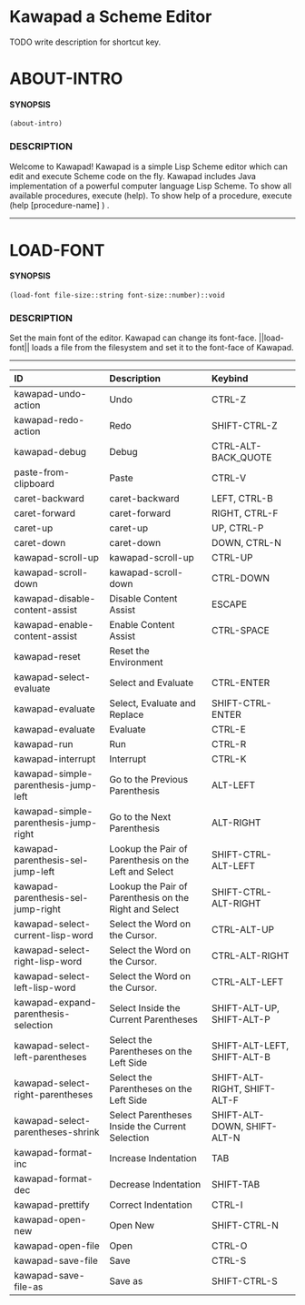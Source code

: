 
   Kawapad a Scheme Editor
=============================

TODO write description for shortcut key.

ABOUT-INTRO
====================

#### SYNOPSIS ####
    (about-intro)

### DESCRIPTION ###
Welcome to Kawapad! Kawapad is a simple Lisp Scheme editor which can edit and
execute Scheme code on the fly. Kawapad includes Java implementation of a powerful
computer language Lisp Scheme. To show all available procedures, execute (help). To
show help of a procedure, execute (help [procedure-name] ) .



--------------------------------------------------------

LOAD-FONT
====================

#### SYNOPSIS ####
    (load-font file-size::string font-size::number)::void

### DESCRIPTION ###
Set the main font of the editor. Kawapad can change its font-face.
||load-font|| loads a file from the filesystem and set it to the font-face of Kawapad.



--------------------------------------------------------


| ID | Description | Keybind |
| :----- | :----- | :----- |
|kawapad-undo-action|Undo|  CTRL-Z  |
|kawapad-redo-action|Redo|  SHIFT-CTRL-Z  |
|kawapad-debug|Debug|  CTRL-ALT-BACK_QUOTE  |
|paste-from-clipboard|Paste|  CTRL-V  |
|caret-backward|caret-backward|  LEFT, CTRL-B  |
|caret-forward|caret-forward|  RIGHT, CTRL-F  |
|caret-up|caret-up|  UP, CTRL-P  |
|caret-down|caret-down|  DOWN, CTRL-N  |
|kawapad-scroll-up|kawapad-scroll-up|  CTRL-UP  |
|kawapad-scroll-down|kawapad-scroll-down|  CTRL-DOWN  |
|kawapad-disable-content-assist|Disable Content Assist|  ESCAPE  |
|kawapad-enable-content-assist|Enable Content Assist|  CTRL-SPACE  |
|kawapad-reset|Reset the Environment|    |
|kawapad-select-evaluate|Select and Evaluate|  CTRL-ENTER  |
|kawapad-evaluate|Select, Evaluate and Replace|  SHIFT-CTRL-ENTER  |
|kawapad-evaluate|Evaluate|  CTRL-E  |
|kawapad-run|Run|  CTRL-R  |
|kawapad-interrupt|Interrupt|  CTRL-K  |
|kawapad-simple-parenthesis-jump-left|Go to the Previous Parenthesis|  ALT-LEFT  |
|kawapad-simple-parenthesis-jump-right|Go to the Next Parenthesis|  ALT-RIGHT  |
|kawapad-parenthesis-sel-jump-left|Lookup the Pair of Parenthesis on the Left and Select|  SHIFT-CTRL-ALT-LEFT  |
|kawapad-parenthesis-sel-jump-right|Lookup the Pair of Parenthesis on the Right and Select|  SHIFT-CTRL-ALT-RIGHT  |
|kawapad-select-current-lisp-word|Select the Word on the Cursor.|  CTRL-ALT-UP  |
|kawapad-select-right-lisp-word|Select the Word on the Cursor.|  CTRL-ALT-RIGHT  |
|kawapad-select-left-lisp-word|Select the Word on the Cursor.|  CTRL-ALT-LEFT  |
|kawapad-expand-parenthesis-selection|Select Inside the Current Parentheses|  SHIFT-ALT-UP, SHIFT-ALT-P  |
|kawapad-select-left-parentheses|Select the Parentheses on the Left Side|  SHIFT-ALT-LEFT, SHIFT-ALT-B  |
|kawapad-select-right-parentheses|Select the Parentheses on the Left Side|  SHIFT-ALT-RIGHT, SHIFT-ALT-F  |
|kawapad-select-parentheses-shrink|Select Parentheses Inside the Current Selection|  SHIFT-ALT-DOWN, SHIFT-ALT-N  |
|kawapad-format-inc|Increase Indentation|  TAB  |
|kawapad-format-dec|Decrease Indentation|  SHIFT-TAB  |
|kawapad-prettify|Correct Indentation|  CTRL-I  |
|kawapad-open-new|Open New|  SHIFT-CTRL-N  |
|kawapad-open-file|Open|  CTRL-O  |
|kawapad-save-file|Save|  CTRL-S  |
|kawapad-save-file-as|Save as|  SHIFT-CTRL-S  |

